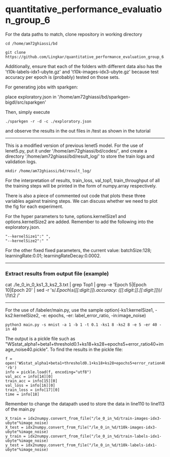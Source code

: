# quantitative_performance_evaluation_group_6

For the data paths to match, clone repository in working directory

```
cd /home/am72ghiassi/bd 
```

```
git clone https://github.com/Lingkar/quantitative_performance_evaluation_group_6.git
```

Additionally, ensure that each of the folders with different data also has the 't10k-labels-idx1-ubyte.gz' and 't10k-images-idx3-ubyte.gz' because test accuracy per epoch is (probably) tested on those sets.

For generating jobs with sparkgen:

place exploratory.json in '/home/am72ghiassi/bd/sparkgen-bigdl/src/sparkgen'

Then, simply execute 

```
./sparkgen -r -d -c ./exploratory.json 
```

and observe the results in the out files in /test as shown in the tutorial


**************************************************************************
This is a modified version of previous lenet5 model.
For the use of lenet5.py, put it under '/home/am72ghiassi/bd/codes/',
and create a directory '/home/am72ghiassi/bd/result_log/' to store the train logs and validation logs.
```
mkdir /home/am72ghiassi/bd/result_log/

```
For the interpretation of results,
train_loss, val_top1, train_throughput of all the training steps will be printed in the form of numpy.array respectively.

There is also a piece of commented out code that plots these three variables against training steps. 
We can discuss whether we need to plot the fig for each experiment.

For the hyper parameters to tune, options.kernelSize1 and options.kernelSize2 are added.
Remember to add the following into the exploratory.json.

```
"--kernelSize1":" ",
"--kernelSize2":" "
```
For the other fixed fixed parameters, the current value:
batchSize:128;
learningRate:0.01;
learningRateDecay:0.0002.

**************************************************************************
### Extract results from output file (example)
cat ./le_0_in_0_ks1_3_ks2_3.txt | grep Top1 | grep -e 'Epoch 5\|Epoch 10\|Epoch 20' | sed -r 's/.*Epoch\s([[:digit:]]*).*accuracy: ([[:digit:]]\.[[:digit:]]*)\)/ \1\t\2 /' 


**************************************************************************
For the use of /labeler/main.py, use the sample option(-ks1:kernelSize1, -ks2:kernelSize2, -e: epochs, -er: label_error_ratio, -in:image_noise)
```
python3 main.py -s mnist -a 1 -b 1 -t 0.1 -ks1 8 -ks2 8 -e 5 -er 40 -in 40
```
The output is a pickle file such as "WSstat_alpha1+beta1+threshold0.1+ks18+ks28+epochs5+error_ratio40+image_noise40.pickle".
To find the results in the pickle file:

```
f = open('WSstat_alpha1+beta1+threshold0.1+ks18+ks28+epochs5+error_ration40+image_noise40.pickle', 'rb')
info = pickle.load(f, encoding="utf8")
val_acc = info[14][0]
train_acc = info[15][0]
val_loss = info[16][0]
train_loss = info[17][0]
time = info[18]
```

Remember to change the datapath used to store the data in line110 to line113 of the main.py
```
X_train = idx2numpy.convert_from_file("/le_0_in_%d/train-images-idx3-ubyte"%image_noise)
X_test = idx2numpy.convert_from_file("/le_0_in_%d/t10k-images-idx3-ubyte"%image_noise)
y_train = idx2numpy.convert_from_file("/le_0_in_%d/train-labels-idx1-ubyte"%image_noise)
y_test = idx2numpy.convert_from_file("/le_0_in_%d/t10k-labels-idx1-ubyte"%image_noise)
```
